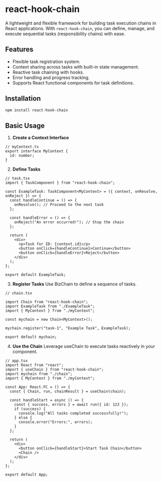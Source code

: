 # **react-hook-chain**

A lightweight and flexible framework for building task execution chains in React applications. With `react-hook-chain`, you can define, manage, and execute sequential tasks (responsibility chains) with ease.

## **Features**
*	Flexible task registration system.
* Context sharing across tasks with built-in state management.
*	Reactive task chaining with hooks.
*	Error handling and progress tracking.
*	Supports React functional components for task definitions.

## **Installation**
```bash
npm install react-hook-chain
```

## **Basic Usage**

1. **Create a Context Interface**
```tsx
// myContext.ts
export interface MyContext {
  id: number;
}
```

2. **Define Tasks**
```tsx
// task.tsx
import { TaskComponent } from "react-hook-chain";

const ExampleTask: TaskComponent<MyContext> = ({ context, onResolve, onReject }) => {
  const handleContinue = () => {
    onResolve(); // Proceed to the next task
  };

  const handleError = () => {
    onReject("An error occurred!"); // Stop the chain
  };

  return (
    <div>
      <p>Task for ID: {context.id}</p>
      <button onClick={handleContinue}>Continue</button>
      <button onClick={handleError}>Reject</button>
    </div>
  );
};

export default ExampleTask;
```

3. **Register Tasks**
Use BizChain to define a sequence of tasks.

```tsx
// chain.tsx

import Chain from "react-hook-chain";
import ExampleTask from "./ExampleTask";
import { MyContext } from "./myContext";

const mychain = new Chain<MyContext>();

mychain.register("task-1", "Example Task", ExampleTask);

export default mychain;
```

4. **Use the Chain**
Leverage useChain to execute tasks reactively in your component.

```tsx
// app.tsx
import React from "react";
import { useChain } from "react-hook-chain";
import mychain from "./chain";
import { MyContext } from "./myContext";

const App: React.FC = () => {
  const { Chain, run, chainResult } = useChain(chain);

  const handleStart = async () => {
    const { success, errors } = await run({ id: 123 });
    if (success) {
      console.log("All tasks completed successfully!");
    } else {
      console.error("Errors:", errors);
    }
  };

  return (
    <div>
      <button onClick={handleStart}>Start Task Chain</button>
      <Chain />
    </div>
  );
};

export default App;
```
